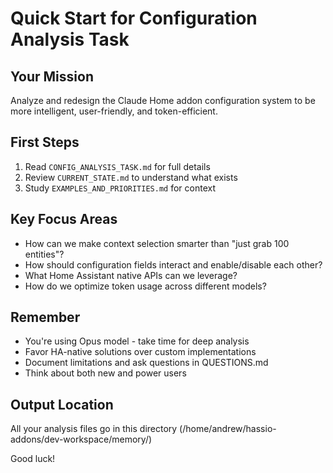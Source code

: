 # Quick Start for Configuration Analysis Task

## Your Mission
Analyze and redesign the Claude Home addon configuration system to be more intelligent, user-friendly, and token-efficient.

## First Steps
1. Read `CONFIG_ANALYSIS_TASK.md` for full details
2. Review `CURRENT_STATE.md` to understand what exists
3. Study `EXAMPLES_AND_PRIORITIES.md` for context

## Key Focus Areas
- How can we make context selection smarter than "just grab 100 entities"?
- How should configuration fields interact and enable/disable each other?
- What Home Assistant native APIs can we leverage?
- How do we optimize token usage across different models?

## Remember
- You're using Opus model - take time for deep analysis
- Favor HA-native solutions over custom implementations  
- Document limitations and ask questions in QUESTIONS.md
- Think about both new and power users

## Output Location
All your analysis files go in this directory (/home/andrew/hassio-addons/dev-workspace/memory/)

Good luck!